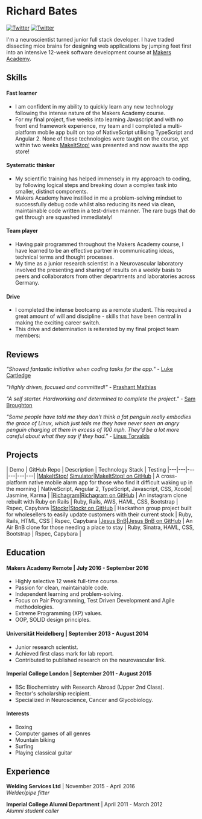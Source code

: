 Richard Bates
=============
[![Twitter](https://img.shields.io/badge/Twitter-%40MeisterBates-blue.svg)](https://twitter.com/Meister_Bates)
[![Twitter](https://img.shields.io/badge/Github-richo225-green.svg)](https://github.com/richo225)

I'm a neuroscientist turned junior full stack developer. I have traded dissecting mice brains for designing web applications by jumping feet first into an intensive 12-week software development course at [Makers Academy](https://github.com/makersacademy).

Skills
------
#### Fast learner
- I am confident in my ability to quickly learn any new technology following the intense nature of the Makers Academy course.
- For my final project, five weeks into learning Javascript and with no front end framework experience, my team and I completed a multi-platform mobile app built on top of NativeScript utilising TypeScript and Angular 2. None of these technologies were taught on the course, yet within two weeks [MakeItStop!](https://github.com/MakeItStop/task-based-alarm) was presented and now awaits the app store!

#### Systematic thinker
- My scientific training has helped immensely in my approach to coding, by following logical steps and breaking down a complex task into smaller, distinct components.
- Makers Academy have instilled in me a problem-solving mindset to successfully debug code whilst also reducing its need via clean, maintainable code written in a test-driven manner. The rare bugs that do get through are squashed immediately!

#### Team player
- Having pair programmed throughout the Makers Academy course, I have learned to be an effective partner in communicating ideas, technical terms and thought processes.
- My time as a junior research scientist in a Neurovascular laboratory involved the presenting and sharing of results on a weekly basis to peers and collaborators from other departments and laboratories across Germany.

#### Drive
- I completed the intense bootcamp as a remote student. This required a great amount of will and discipline - skills that have been central in making the exciting career switch.
- This drive and determination is reiterated by my final project team members:

Reviews
------------

*"Showed fantastic initiative when coding tasks for the app."* - [Luke Cartledge](https://github.com/lukecartledge)  

*"Highly driven, focused and committed!"* - [Prashant Mathias](https://github.com/prashantmathias)  

*"A self starter. Hardworking and determined to complete the project."* - [Sam Broughton](https://github.com/samjbro)  

*"Some people have told me they don't think a fat penguin really embodies the grace of Linux, which just tells me they have never seen an angry penguin charging at them in excess of 100 mph. They'd be a lot more careful about what they say if they had."* - [Linus Torvalds](https://www.linkedin.com/in/linustorvalds)

Projects
--------
| Demo | GitHub Repo | Description | Technology Stack | Testing
|---|---|---|---|---|---|
|[MakeItStop!](https://www.youtube.com/watch?v=WGuyOzGttv0) [Simulator](https://appetize.io/embed/9u8mc98n64duqbtp8puja2thhm?device=iphone5s&scale=75&orientation=portrait&osVersion=9.3)|[MakeItStop! on GitHub](https://github.com/MakeItStop/task-based-alarm) | A cross-platform native mobile alarm app for those who find it difficult waking up in the morning | NativeScript, Angular 2, TypeScript, Javascript, CSS, Xcode| Jasmine, Karma |
|[Richagram](https://richagram.herokuapp.com/)|[Richagram on GitHub](https://github.com/richo225/richagram) | An instagram clone rebuilt with Ruby on Rails | Ruby, Rails, AWS, HAML, CSS, Bootstrap | Rspec, Capybara
|[Stockr](https://github.com/SamedYalniz/stockr)|[Stockr on GitHub](https://github.com/SamedYalniz/stockr) | Hackathon group project built for wholesellers to easily update customers with their current stock | Ruby, Rails, HTML, CSS | Rspec, Capybara
|[Jesus BnB](http://bnb-jesus.herokuapp.com/)|[Jesus BnB on GitHub](https://github.com/richo225/jesus_bnb) | An Air BnB clone for those needing a place to stay | Ruby, Sinatra, HAML, CSS, Bootstrap | Rspec, Capybara |

Education
---------

#### Makers Academy Remote | July 2016 - September 2016

- Highly selective 12 week full-time course.
- Passion for clean, maintainable code.
- Independent learning and problem-solving.
- Focus on Pair Programming, Test Driven Development and Agile methodologies.
- Extreme Programming (XP) values.
- OOP, SOLID design principles.

#### Universität Heidelberg | September 2013 - August 2014

- Junior research scientist.
- Achieved first class mark for lab report.
- Contributed to published research on the neurovascular link.

#### Imperial College London | September 2011 - August 2015

- BSc Biochemistry with Research Abroad (Upper 2nd Class).
- Rector's scholarship recipient.
- Specialized in Neuroscience, Cancer and Glycobiology.

#### Interests
- Boxing
- Computer games of all genres
- Mountain biking
- Surfing
- Playing classical guitar

Experience
----------

**Welding Services Ltd** | November 2015 - April 2016  
*Welder/pipe fitter*

**Imperial College Alumni Department** | April 2011 - March 2012   
*Alumni student caller*  

